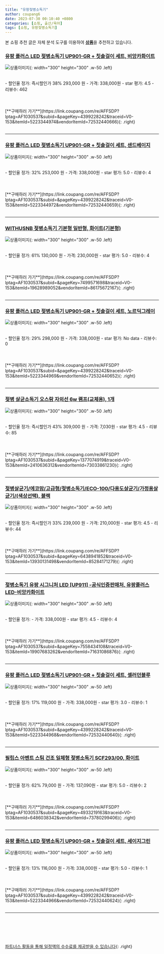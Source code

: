 ```yaml
---
title: "유팡젖병소독기"
author: coupang6
date: 2023-07-30 00:10:40 +0800
categories: [쇼핑, 출산/육아]
tags: [쇼핑, 유팡젖병소독기]
---
```


본 쇼핑 추천 글은 자체 분석 도구를 이용하여 [**상품**](https://link.coupang.com/a/bao1ui)을 추천하고 있습니다.

### [유팡 플러스 LED 젖병소독기 UP901-GR + 칫솔걸이 세트, 비앙카화이트](https://link.coupang.com/re/AFFSDP?lptag=AF1030537&subid=&pageKey=4399228242&traceid=V0-153&itemId=5223344974&vendorItemId=72532440666)

![상품이미지](https://thumbnail10.coupangcdn.com/thumbnails/remote/230x230ex/image/retail/images/2008981899053547-04c5ea4a-7932-47f0-b34a-47afb4b48b97.jpg){: width="300" height="300" .w-50 .left}


<br>
- 할인율 정가: 즉시할인가 38%  293,000   원
- 가격: 338,000원
- star 평가: 4.5
- 리뷰수: 462
<br>
<br>
<br>
<br>
[**구매하러 가기**](https://link.coupang.com/re/AFFSDP?lptag=AF1030537&subid=&pageKey=4399228242&traceid=V0-153&itemId=5223344974&vendorItemId=72532440666){: .right}
<br>
<br>

---

### [유팡 플러스 LED 젖병소독기 UP901-GR + 칫솔걸이 세트, 샌드베이지](https://link.coupang.com/re/AFFSDP?lptag=AF1030537&subid=&pageKey=4399228242&traceid=V0-153&itemId=5223344972&vendorItemId=72532440659)

![상품이미지](https://thumbnail10.coupangcdn.com/thumbnails/remote/230x230ex/image/retail/images/2104314669375893-b1bd1d5d-7c2a-4ab5-9b31-f589d714c1f8.png){: width="300" height="300" .w-50 .left}


<br>
- 할인율 정가: 32%  253,000   원
- 가격: 338,000원
- star 평가: 5.0
- 리뷰수: 4
<br>
<br>
<br>
<br>
[**구매하러 가기**](https://link.coupang.com/re/AFFSDP?lptag=AF1030537&subid=&pageKey=4399228242&traceid=V0-153&itemId=5223344972&vendorItemId=72532440659){: .right}
<br>
<br>

---

### [WITHUSNB 젖병소독기 기본형 일반형, 화이트(기본형)](https://link.coupang.com/re/AFFSDP?lptag=AF1030537&subid=&pageKey=7499571698&traceid=V0-153&itemId=19628989052&vendorItemId=86175672167)

![상품이미지](https://thumbnail6.coupangcdn.com/thumbnails/remote/230x230ex/image/vendor_inventory/b0e6/a550b47ccd041caf17ef1e15ed50f615d96395fca1c6e36b19db6a3bbd71.jpg){: width="300" height="300" .w-50 .left}


<br>
- 할인율 정가: 61%  130,000   원
- 가격: 230,000원
- star 평가: 5.0
- 리뷰수: 4
<br>
<br>
<br>
<br>
[**구매하러 가기**](https://link.coupang.com/re/AFFSDP?lptag=AF1030537&subid=&pageKey=7499571698&traceid=V0-153&itemId=19628989052&vendorItemId=86175672167){: .right}
<br>
<br>

---

### [유팡 플러스 LED 젖병소독기 UP901-GR + 칫솔걸이 세트, 노르딕그레이](https://link.coupang.com/re/AFFSDP?lptag=AF1030537&subid=&pageKey=4399228242&traceid=V0-153&itemId=5223344969&vendorItemId=72532440652)

![상품이미지](https://thumbnail8.coupangcdn.com/thumbnails/remote/230x230ex/image/retail/images/2260536125231418-d8775cc9-fbb2-4eb1-b933-9c294bcc48a2.jpg){: width="300" height="300" .w-50 .left}


<br>
- 할인율 정가: 29%  298,000   원
- 가격: 338,000원
- star 평가: No data
- 리뷰수: 0
<br>
<br>
<br>
<br>
[**구매하러 가기**](https://link.coupang.com/re/AFFSDP?lptag=AF1030537&subid=&pageKey=4399228242&traceid=V0-153&itemId=5223344969&vendorItemId=72532440652){: .right}
<br>
<br>

---

### [젖병 살균소독기 오스람 자외선 6w 램프(교체용), 1개](https://link.coupang.com/re/AFFSDP?lptag=AF1030537&subid=&pageKey=1377074919&traceid=V0-153&itemId=2410636312&vendorItemId=73033861230)

![상품이미지](https://thumbnail10.coupangcdn.com/thumbnails/remote/230x230ex/image/vendor_inventory/95bd/073590a3b6c9103faadd6461d97c78e0c8cc1858820533b9ac83ab71b6db.jpg){: width="300" height="300" .w-50 .left}


<br>
- 할인율 정가: 즉시할인가 43%  309,000   원
- 가격: 7,030원
- star 평가: 4.5
- 리뷰수: 85
<br>
<br>
<br>
<br>
[**구매하러 가기**](https://link.coupang.com/re/AFFSDP?lptag=AF1030537&subid=&pageKey=1377074919&traceid=V0-153&itemId=2410636312&vendorItemId=73033861230){: .right}
<br>
<br>

---

### [젖병살균기/에코맘/고급형/젖병소독기/ECO-100/다용도살균기/가정용살균기/(색상선택), 블랙](https://link.coupang.com/re/AFFSDP?lptag=AF1030537&subid=&pageKey=6438941852&traceid=V0-153&itemId=13930131498&vendorItemId=85284171279)

![상품이미지](https://thumbnail10.coupangcdn.com/thumbnails/remote/230x230ex/image/vendor_inventory/e032/837b25a64f876cf01cbeec023bcd71cd3a0293c4577498e5c1da6b043234.jpg){: width="300" height="300" .w-50 .left}


<br>
- 할인율 정가: 즉시할인가 33%  239,000   원
- 가격: 210,000원
- star 평가: 4.5
- 리뷰수: 44
<br>
<br>
<br>
<br>
[**구매하러 가기**](https://link.coupang.com/re/AFFSDP?lptag=AF1030537&subid=&pageKey=6438941852&traceid=V0-153&itemId=13930131498&vendorItemId=85284171279){: .right}
<br>
<br>

---

### [젖병소독기 유팡 시그니처 LED [UP911] -공식인증판매처, 유팡플러스LED-비앙카화이트](https://link.coupang.com/re/AFFSDP?lptag=AF1030537&subid=&pageKey=7558434108&traceid=V0-153&itemId=19907683262&vendorItemId=71631086876)

![상품이미지](https://thumbnail10.coupangcdn.com/thumbnails/remote/230x230ex/image/vendor_inventory/e400/b1805332cc41c4722ac9b5a87dd06de0c582540c97676100c958a73c2e60.jpg){: width="300" height="300" .w-50 .left}


<br>
- 할인율 정가: 
- 가격: 338,000원
- star 평가: 4.5
- 리뷰수: 4
<br>
<br>
<br>
<br>
[**구매하러 가기**](https://link.coupang.com/re/AFFSDP?lptag=AF1030537&subid=&pageKey=7558434108&traceid=V0-153&itemId=19907683262&vendorItemId=71631086876){: .right}
<br>
<br>

---

### [유팡 플러스 LED 젖병소독기 UP901-GR + 칫솔걸이 세트, 셀러던블루](https://link.coupang.com/re/AFFSDP?lptag=AF1030537&subid=&pageKey=4399228242&traceid=V0-153&itemId=5223344968&vendorItemId=72532440640)

![상품이미지](https://thumbnail10.coupangcdn.com/thumbnails/remote/230x230ex/image/retail/images/1662746581066634-cc371e4c-c56d-407c-8ff4-885ddcd17956.png){: width="300" height="300" .w-50 .left}


<br>
- 할인율 정가: 17%  119,000   원
- 가격: 338,000원
- star 평가: 3.0
- 리뷰수: 1
<br>
<br>
<br>
<br>
[**구매하러 가기**](https://link.coupang.com/re/AFFSDP?lptag=AF1030537&subid=&pageKey=4399228242&traceid=V0-153&itemId=5223344968&vendorItemId=72532440640){: .right}
<br>
<br>

---

### [필립스 아벤트 스팀 건조 일체형 젖병소독기 SCF293/00, 화이트](https://link.coupang.com/re/AFFSDP?lptag=AF1030537&subid=&pageKey=4933219163&traceid=V0-153&itemId=6486038342&vendorItemId=73780299406)

![상품이미지](https://thumbnail9.coupangcdn.com/thumbnails/remote/230x230ex/image/retail/images/706415679939571-99458697-4307-49f5-8cf0-f88888fc9b5d.jpg){: width="300" height="300" .w-50 .left}


<br>
- 할인율 정가: 62%  79,000   원
- 가격: 137,090원
- star 평가: 5.0
- 리뷰수: 2
<br>
<br>
<br>
<br>
[**구매하러 가기**](https://link.coupang.com/re/AFFSDP?lptag=AF1030537&subid=&pageKey=4933219163&traceid=V0-153&itemId=6486038342&vendorItemId=73780299406){: .right}
<br>
<br>

---

### [유팡 플러스 LED 젖병소독기 UP901-GR + 칫솔걸이 세트, 세이지그린](https://link.coupang.com/re/AFFSDP?lptag=AF1030537&subid=&pageKey=4399228242&traceid=V0-153&itemId=5223344966&vendorItemId=72532440624)

![상품이미지](https://thumbnail9.coupangcdn.com/thumbnails/remote/230x230ex/image/retail/images/2104696957640242-fcc2d8ac-d736-4ad1-8ac0-506f687d13a2.png){: width="300" height="300" .w-50 .left}


<br>
- 할인율 정가: 13%  116,000   원
- 가격: 338,000원
- star 평가: 5.0
- 리뷰수: 1
<br>
<br>
<br>
<br>
[**구매하러 가기**](https://link.coupang.com/re/AFFSDP?lptag=AF1030537&subid=&pageKey=4399228242&traceid=V0-153&itemId=5223344966&vendorItemId=72532440624){: .right}
<br>
<br>

---
<br><br><br><br><br> [파트너스 활동을 통해 일정액의 수수료를 제공받을 수 있습니다](https://link.coupang.com/a/bao1ui){: .right}